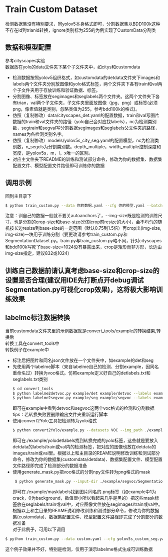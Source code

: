 # Train Custom Dataset
检测数据集没有特别要求，同yolov5本身格式即可，分割数据集以BDD100k这种不存在id到trianid转换，ignore类别标为255的为例实现了CustomData分割类  
## 数据和模型配置
参考cityscapes实验  
数据放在yolo的data文件夹下某个子文件夹中，如citys和customdata  
- 检测数据按照yolov5组织格式，如customdata的detdata文件夹下images和labels两个文件夹分别放图像和yolo格式标签，两个文件夹下各有train和val两个子文件夹用于存放训练和验证数据、标签。  
- 分割图像、标签放在segimages和seglabels两个文件夹。这两个文件夹下各有trian，val两个子文件夹，子文件夹里面放图像（jpg、png）或标签(必须png，像素值就是类别，忽略类值为255，参考bdd100k的格式)。  
- 仿照（复制修改）data/cityscapes_det.yaml的配置数据，train和val写图片数据的train和val文件夹的路径（yolo自己会对应找labels），nc为检测类别数，segtrain和segval写分割数据segimages和seglabels父文件夹的路径，names为各检测类别名字。  
- 仿照（复制修改）models/yolov5s_city_seg.yaml的配置模型，nc为检测类别数，n_segcls为分割类别数。depth_multiple，width_multiple控制深度和宽度，是yolov5s，m，l，x唯一的区别。  
- 对应主文件夹下README的训练和测试部分命令，修改为你的数据集、数据集配置文件、模型配置文件路径即可训练你的数据  
## 调用示例
回到主目录下
```bash
$ python train_custom.py --data 你的数据.yaml --cfg 你的模型.yaml --batch-size 18 --epochs 100 --weights ./yolov5s.pt --workers 8 --label-smoothing 0.1 --img-size 832 --device 0
```
注意：训自己的数据一般就不要关autoanchors了，--img-size既是检测的训练尺寸，也是分割的crop-size和base-size(分割crop前resize的大小)，会不均匀的随机按长边resize到base-size的一定范围（默认0.75到1.5倍）再crop出(img-size, img-size)一块用于训练分割（要更改请参考train_custom.py和SegmentationDataset.py。train.py与train_custom.py略不同，针对cityscapes和bdd100k写死了base-size=1024没有暴露出来，crop是矩形而非方形，长边由img-size指定，建议832或1024）   
## 训练自己数据前请认真考虑base-size和crop-size的设置是否合理(建议用IDE先打断点开debug调试Segmentation.py可视化crop效果)，这将极大影响训练效果
## labelme标注数据转换
当前customdata文件夹里的示例数据就是convert_tools/example的转换结果,转换后  
转换工具在convert_tools中  
转换例子在example中  
- 标注后把图片和同名json文件放在一个文件夹中，如example的det和seg  
- 先使用两个labelme脚本（来自labelme自己的检测、分割example，因同名重命名过）转换为voc格式。仿照example定义好自己的detlabels.txt和seglabels.txt类别    
  ```bash
  $ cd convert_tools
  $ python labelme2detvoc.py example/det example/detvoc --labels example/detlabels.txt
  $ python labelme2segvoc.py example/seg example/segvoc --labels example/seglabels.txt
  ```
  即可在example中看到detvoc和segvoc这两个voc格式的检测和分割数据  
  tips：若转换失败要删除输出文件夹重新运行脚本  
- 使用convert2Yolo工具把检测转为yolo格式
  ```bash
  $ python convert2Yolo/example.py --datasets VOC --img_path ./example/detvoc/JPEGImages --label ./example/detvoc/Annotations --convert_output_path ./example/yolodetlabels --img_type ".jpg" --manifest_path ./example --cls_list_file ./example/names.txt 
  ```
  即可在./example/yolodetlabels找到转换完成的yolo标签，这些就是要放入detdata的labels/train或val内的检测标签，把对应的图像也放在detdata的images/train或val里。根据以上和主目录的REAME说明修改训练和测试部分命令，修改为你的数据集(customdata/detdata)、数据集配置文件、模型配置文件路径即完成了检测部分的数据准备
- 使用generate_mask.py把voc格式的分割npy文件转为png格式的mask  
  ```bash
   $ python generate_mask.py --input-dir ./example/segvoc/SegmentationClass --output-dir ./example/masklabels

  ```
  即可在./example/masklabels找到图片同名的.png标签（如example中1为crack，0为background，数值很小所以看起来几乎是黑的）把这些mask标签放在seglabels/train或val中，对应图像文件放在segimages/train或val中。根据以上和主目录的REAME说明修改训练和测试部分命令，修改为你的数据集(customdata)、数据集配置文件、模型配置文件路径即完成了分割部分的数据准备   
  对于此例子，可用以下调用
```bash
$ python train_custom.py --data custom.yaml --cfg yolov5s_custom_seg.yaml --weights ./yolov5s.pt --workers 4 --label-smoothing 0.1 --img-size 832 --batch-size 4 --epochs 1000 --rect  
```
这个例子效果并不好，特别是检测，仅用于演示labelme格式生成可训练数据